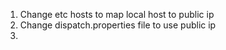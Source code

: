 1. Change etc hosts to map local host to public ip
2. Change dispatch.properties file to use public ip
3. 